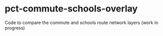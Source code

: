 # pct-commute-schools-overlay
Code to compare the commute and schools route network layers (work in progress)
